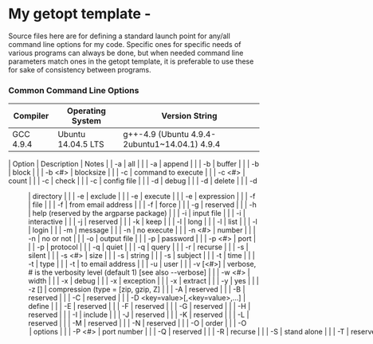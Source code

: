 # My getopt template - 

Source files here are for defining a standard launch point for any/all command line options for my code.  Specific ones for specific needs of various programs can always be done, but when needed command line parameters match ones in the getopt template, it is preferable to use these for sake of consistency between programs.

### Common Command Line Options

| Compiler        | Operating System             | Version String |
|-----------------|------------------------------|----------------|
| GCC 4.9.4       | Ubuntu 14.04.5 LTS           | g++-4.9 (Ubuntu 4.9.4-2ubuntu1~14.04.1) 4.9.4 |

| Option | Description | Notes |
| -a | all |  |
| -a | append |  |
| -b | buffer |  |
| -b | block |  |
| -b <#> | blocksize |  |
| -c <command string> | command to execute |  |
| -c <#> | count |  |
| -c | check |  |
| -c <filepath> | config file |  |
| -d | debug |  |
| -d | delete |  |
| -d <dir path> | directory |  |
| -e <exclusion string> | exclude |  |
| -e <execution string> | execute |  |
| -e <expression string> | expression |  |
| -f <filepath> | file |  |
| -f <email address> | from email address |  |
| -f | force |  |
| -g | reserved |  |
| -h | help (reserved by the argparse package) |  |
| -i <filepath> | input file |  |
| -i | interactive |  |
| -j | reserved |  |
| -k | keep |  |
| -l | long |  |
| -l | list |  |
| -l | login |  |
| -m <message string> | message |  |
| -n | no execute |  |
| -n <#> | number |  |
| -n | no or not |  |
| -o <filepath> | output file |  |
| -p <pw> | password |  |
| -p <#> | port |  |
| -p <string> | protocol |  |
| -q | quiet |  |
| -q <query string> | query |  |
| -r | recurse |  |
| -s | silent |  |
| -s <#> | size |  |
| -s <string> | string |  |
| -s <string> | subject |  |
| -t <time string> | time |  |
| -t <string> | type |  |
| -t <email address> | to email address |  |
| -u <id> | user |  |
| -v [<#>] | verbose, # is the verbosity level (default 1) [see also --verbose] |  |
| -w <#> | width |  |
| -x | debug |  |
| -x | exception |  |
| -x | extract |  |
| -y | yes |  |
| -z [<type>] | compression (type = [zip, gzip, Z] |  |
| -A | reserved |  |
| -B | reserved |  |
| -C | reserved |  |
| -D <key=value>[,<key=value>,...] | define |  |
| -E | reserved |  |
| -F | reserved |  |
| -G | reserved |  |
| -H | reserved |  |
| -I <include dir path> | include |  |
| -J | reserved |  |
| -K | reserved |  |
| -L | reserved |  |
| -M | reserved |  |
| -N | reserved |  |
| -O <order string> | order |  |
| -O <option string> | options |  |
| -P <#> | port number |  |
| -Q | reserved |  |
| -R | recurse |  |
| -S | stand alone |  |
| -T | reserved |  |
| -U | reserved |  |
| -V | version |  |
| -W | reserved |  |
| -X | reserved |  |
| -Y | reserved |  |
| -Z | reserved |  |
| -0 | reserved |  |
| -1 | reserved |  |
| -2 | reserved |  |
| -3 | reserved |  |
| -4 | reserved |  |
| -5 | reserved |  |
| -6 | reserved |  |
| -7 | reserved |  |
| -8 | reserved |  |
| -9 | reserved |  |
| --accept | accept |  |
| --accessed[=<datetime>] | accessed |  |
| --accessed-date[=<datetime>] | accessed-date |  |
| --after=<datetime> | after date of a date range |  |
| --after-date=<datetime> | after date of a date range |  |
| --alarm=<datetime> | alarm time |  |
| --alias=<key=value>[,<key=value>,...] | alias key=value |  |
| --all | process all elements |  |
| --append | append |  |
| --archive=<dirpath> | archive dir path |  |
| --archive-name=<dirpath> | archive dir path |  |
| --ascii | ASCII |  |
| --avoid-wraps | avoid-wraps |  |
| --background | execute in the background |  |
| --backup=<dirpath> | backup the data/config |  |
| --backups | backups |  |
| --backward-search | search in reverse order |  |
| --basename | basename |  |
| --batch | execute in batch mode (not interactive) |  |
| --baud=<speed value> | set the communication speed |  |
| --before=<datetime> | before date of a date range |  |
| --before-date=<datetime> | before date of a date range |  |
| --binary | binary mode (not text mode) |  |
| --block-size=<size> | block-size |  |
| --blocks | blocks |  |
| --brief | display minimal output |  |
| --buffer | buffer |  |
| --bytes | bytes |  |
| --cache | cache |  |
| --catenate | catenate |  |
| --cd=<dirpath> | set working directory |  |
| --changes | changes |  |
| --character-count | character-count |  |
| --check | check |  |
| --check-existing | check-existing |  |
| --child | child |  |
| --classify | classify |  |
| --clean | clean |  |
| --clear | clear |  |
| --close | close |  |
| --colons | colons |  |
| --column=<#|string> | column |  |
| --command=<command string> | command to execute |  |
| --common | common |  |
| --compare | compare |  |
| --compress[=<type>] | compress using the specified type of compression |  |
| --compression[=<type>] | compression (type = [zip, gzip, Z] |  |
| --concatenate | concatenate |  |
| --connect | connect |  |
| --copy | copy |  |
| --core | core |  |
| --count | count |  |
| --create | create |  |
| --created[=<datetime>] | created |  |
| --created-date[=<datetime>] | created-date |  |
| --date=<datetime> | date |  |
| --date-time=<datetime> | date-time |  |
| --date-time-stamp=<datetime> | date-time-stamp |  |
| --debug | debug |  |
| --decrypt[=<type>] | decrypt using specified type of encryption |  |
| --default | default |  |
| --define=<key=value>[,<key=value>,...] | define |  |
| --delete | delete |  |
| --delimeter=<value> | delimeter |  |
| --description=<string> | description |  |
| --device=<device ref> | device |  |
| --diff | diff |  |
| --digits | digits |  |
| --directory=<dirpath> | directory |  |
| --disable=<key>[,<key>,...] | disable |  |
| --discard-all | discard-all |  |
| --discard-locals | discard-locals |  |
| --disconnect | disconnect |  |
| --domain=<name string> | domain |  |
| --domain-name=<name string> | domain-name |  |
| --dry-run | dry-run |  |
| --elapsed | elapsed |  |
| --enable=<key>[,<key>,...] | enable |  |
| --encode=<type> | encode |  |
| --encoding=<type> | encoding |  |
| --encrypt[=<type>] | encrypt using specified type of encryption |  |
| --environment-overrides=<key=value>[,<key=value>,...] | environment-overrides |  |
| --eof | eof |  |
| --epoch=<value> | epoch |  |
| --erase | erase |  |
| --error-limit[=<value>] | error-limit |  |
| --error-output | error-output |  |
| --escape | escape |  |
| --event | event |  |
| --event-id=<#|string>- event-id |  |
| --event-name<string> | event-name |  |
| --exclude | exclude |  |
| --exclude-from | exclude-from |  |
| --exec=<execute string> | exec |  |
| --exit | exit |  |
| --expand-tabs | expand-tabs |  |
| --export=<filepath> | export |  |
| --expression=<expression string> | expression |  |
| --extract | extract |  |
| --fast | fast |  |
| --fatal-warnings | fatal-warnings |  |
| --fetch=<fetch string> | fetch |  |
| --field-separator=<field seperator char> | field-separator |  |
| --file=<filepath> | file |  |
| --file-prefix=<prefix string> | file-prefix |  |
| --file-suffix=<suffix string> | file-suffix |  |
| --file-type=<type> | file-type |  |
| --filter | filter |  |
| --fix | fix |  |
| --flag | flag |  |
| --follow | follow |  |
| --force | force |  |
| --force-prefix=<prefix string> | force-prefix |  |
| --foreground | foreground |  |
| --format=<format string> | format |  |
| --fqdn=<domain name> | fqdn |  |
| --frequency=<freq value> | frequency |  |
| --from=<email address> | from email address |  |
| --fully-qualified-domain-name=<domain name> | fully qualified domain name |  |
| --get | get |  |
| --graphic | graphic |  |
| --group=<group #|group name> | group |  |
| --guid=<guid #> | guid |  |
| --hashsize=<size> | hashsize |  |
| --header=<key=value>[,<key=value>,...] | header |  |
| --heading | heading |  |
| --history | history |  |
| --host=<hostname> | host |  |
| --host-name=<hostname> | host-name |  |
| --html | html |  |
| --id=<#> | id |  |
| --idle | idle |  |
| --ignore | ignore |  |
| --ignore-all-newlines | ignore-all-newlines |  |
| --ignore-all-space | ignore-all-space |  |
| --ignore-all-tabs | ignore-all-tabs |  |
| --ignore-all-whitespace | ignore-all-whitespace |  |
| --ignore-blank-lines | ignore-blank-lines |  |
| --ignore-case | ignore-case |  |
| --ignore-errors | ignore-errors |  |
| --ignore-file=<filepath> | ignore-file |  |
| --ignore-indentation | ignore-indentation |  |
| --ignore-interrupts[=<#|name>[,<#|name>,...]] | ignore-interrupts |  |
| --ignore-matching-lines | ignore-matching-lines |  |
| --ignore-null | ignore-null |  |
| --ignore-zeros | ignore-zeros |  |
| --import=<filepath> | import |  |
| --include=<filepath> | include |  |
| --include-dir=<dirpath> | include-dir |  |
| --increment | increment |  |
| --incremental | incremental |  |
| --info | info |  |
| --init-file=<filepath> | init-file |  |
| --initial | initial |  |
| --initial-tab | initial-tab |  |
| --initialize | initialize |  |
| --input-file=<filepath> | input file |  |
| --insert | insert |  |
| --install | install |  |
| --interactive | interactive |  |
| --interface=<iface name> | interface |  |
| --interface-name=<iface name> | interface-name |  |
| --interval=<#> | interval |  |
| --ip=<ip addr> | ip |  |
| --ipaddr=<ip addr> | ipaddr |  |
| --ip-address=<ip addr> | ip-address |  |
| --job=<#|name> | job |  |
| --job-id=<#> | job-id |  |
| --job-name=<name> | job-name |  |
| --json | json |  |
| --just-print | just-print |  |
| --keep[=<string>] | keep |  |
| --keep-going | keep-going |  |
| --keep-files=<filepath>[,<filepath>,...] | keep-files |  |
| --kilobytes | kilobytes |  |
| --language=<lang identifier> | language |  |
| --length=<#> | length |  |
| --level=<#> | level |  |
| --limit=<#> | limit |  |
| --line[=<#>] | line |  |
| --line-bytes | line-bytes |  |
| --list | list |  |
| --lock | lock |  |
| --log[=<filepath>] | log |  |
| --log-dir=<dirpath> | log-dir |  |
| --log-dir-path=<dirpath> | log-dir-path |  |
| --log-level=<#|level name> | log-level |  |
| --log-path=<dirpath> | log-path |  |
| --log-roll[=<frequency>] | log-roll |  |
| --log-type=<type> | log-type |  |
| --login | login |  |
| --long | long |  |
| --lower | lower |  |
| --lower-case | lower-case |  |
| --mac=<mac addr> | mac |  |
| --macaddr=<mac addr> | macaddr |  |
| --mac-address=<mac addr> | mac-address |  |
| --machine=<machine identifier> | machine |  |
| --macro=<key=value>[,<key=value>,...] | macro |  |
| --macro-name=<key=value>[,<key=value>,...] | macro-name |  |
| --mail | mail |  |
| --make-directories[=<dirpath>[,<dirpath>,...]] | make-directories |  |
| --makefile=<filepath> | makefile |  |
| --map | map |  |
| --mapped | mapped |  |
| --mask=<mask value> | mask |  |
| --matching | matching |  |
| --matching-lines | matching-lines |  |
| --max[=<value>] | max |  |
| --max-args | max-args |  |
| --max-chars | max-chars |  |
| --max-lines | max-lines |  |
| --max-load[=<value>] | max-load |  |
| --max-procs | max-procs |  |
| --mesg=<string> | mesg |  |
| --message=<string> | message |  |
| --min[=<value>] | min |  |
| --minimal | minimal |  |
| --mode[=<value>] | mode |  |
| --modified | modified |  |
| --modified-date[=<date string>] | modified-date |  |
| --modify | modify |  |
| --modification-time[=<datetime>] | modification-time |  |
| --move | move |  |
| --name=<string> | name |  |
| --name-prefix=<string> | name-prefix |  |
| --name-suffix=<string> | name-suffix |  |
| --nesting-limit=<#> | nesting-limit |  |
| --net | net |  |
| --net-headers | net-headers |  |
| --new | new |  |
| --new-file=<filepath> | new-file |  |
| --no-character-count | no-character-count |  |
| --no-check | no-check |  |
| --no-check-existing | no-check-existing |  |
| --no-common | no-common |  |
| --no-create | no-create |  |
| --no-execute | no-execute |  |
| --no-backups | no-backups |  |
| --no-init-file | no-init-file |  |
| --no-keep-going | no-keep-going |  |
| --no-lines | no-lines |  |
| --no-prof | no-prof |  |
| --no-profile | no-profile |  |
| --no-regex | no-regex |  |
| --no-sort | no-sort |  |
| --no-time | no-time |  |
| --no-timestamp | no-timestamp |  |
| --no-validate | no-validate |  |
| --no-wait | no-wait |  |
| --no-warn | no-warn |  |
| --node=<node name> | node |  |
| --nodename=<node name> | nodename |  |
| --nonmatching | nonmatching |  |
| --notify | notify |  |
| --null | null |  |
| --number[=<#>] | number |  |
| --old-archive=<dirpath> | old-archive |  |
| --old-file=<filepath> | old-file |  |
| --options=<key=value>[,<key=value>,...] | options |  |
| --other | other |  |
| --output[=<filepath>] | output |  |
| --output-file=<filepath> | output file |  |
| --output-prefix=<string> | output-prefix |  |
| --output-suffix=<string> | output-suffix |  |
| --override | override |  |
| --overwrite | overwrite |  |
| --own[=<#|name>] | own |  |
| --owner[=<#|name>] | owner |  |
| --open[=<filepath>] | open |  |
| --paginate | paginate |  |
| --paragraph-indent | paragraph-indent |  |
| --parent | parent |  |
| --parents | parents |  |
| --pid=<#> | pid |  |
| --ping[=<ipaddr|string>] | ping |  |
| --pop | pop |  |
| --port=<#|name> | port |  |
| --port-name=<name> | port-name |  |
| --ppid=<#> | ppid |  |
| --prefix=<string> | prefix |  |
| --preserve | preserve |  |
| --preserve-environment | preserve-environment |  |
| --preserve-modification-time | preserve-modification-time |  |
| --preserve-order | preserve-order |  |
| --preserve-permissions | preserve-permissions |  |
| --pri=<#|string> | pri |  |
| --print | print |  |
| --print-data-base | print-data-base |  |
| --print-directory | print-directory |  |
| --print-file-name | print-file-name |  |
| --print-symdefs | print-symdefs |  |
| --printer=<print identifier> | printer |  |
| --priority=<#|string> | priority |  |
| --prof | prof |  |
| --profile | profile |  |
| --prompt=<string> | prompt |  |
| --proxy=<proxy string> | proxy |  |
| --purge | purge |  |
| --push | push |  |
| --query=<query string> | query |  |
| --query-user=<user id> | query-user |  |
| --question=<string> | question |  |
| --quiet | quiet |  |
| --quote=<string> | quote |  |
| --quote-name=<string> | quote-name |  |
| --read | read |  |
| --read-full | read-full |  |
| --read-full-blocks | read-full-blocks |  |
| --read-now | read-now |  |
| --read-only | read-only |  |
| --read-write | read-write |  |
| --receive | receive |  |
| --record[=<#|identifier>] | record |  |
| --record-number=<#> | record-number |  |
| --recursive | recursive |  |
| --reference | reference |  |
| --regex=<regex string> | regex |  |
| --reject | reject |  |
| --release | release |  |
| --reload | reload |  |
| --reload-state | reload-state |  |
| --relocation | relocation |  |
| --remove=<string> | remove |  |
| --rename=<old string=new string> | rename |  |
| --repair | repair |  |
| --repeat | repeat |  |
| --replace=<old string=new string> | replace |  |
| --report | report |  |
| --report-identical | report-identical |  |
| --report-identical-files | report-identical-files |  |
| --reset | reset |  |
| --reset-access-time | reset-access-time |  |
| --resolve | resolve |  |
| --restart | restart |  |
| --restore | restore |  |
| --resume | resume |  |
| --retry | retry |  |
| --reverse | reverse |  |
| --role=<role identifier> | role |  |
| --save | save |  |
| --send | send |  |
| --separator=<seperator char> | separator |  |
| --sequence | sequence |  |
| --set | set |  |
| --sgml | sgml |  |
| --shell=<shell name> | shell |  |
| --show | show |  |
| --show-all | show-all |  |
| --show-tabs | show-tabs |  |
| --silent | silent |  |
| --size=<#> | size |  |
| --socket=<socket identifier> | socket |  |
| --sort | sort |  |
| --sort-alpha | sort-alpha |  |
| --sort-alphanumeric | sort-alphanumeric |  |
| --sort-binary | sort-binary |  |
| --sort-hexidecimal | sort-hexidecimal |  |
| --sort-numeric | sort-numeric |  |
| --sort-octal | sort-octal |  |
| --source=<string> | source |  |
| --sparse | sparse |  |
| --speed=<#> | speed |  |
| --split | split |  |
| --split-size-limit=<#> | split-size-limit |  |
| --squeeze-blank | squeeze-blank |  |
| --start | start |  |
| --state=<state identifier> | state |  |
| --statistics | statistics |  |
| --strict | strict |  |
| --strip | strip |  |
| --strip-all | strip-all |  |
| --stop | stop |  |
| --submitter=<string> | submitter |  |
| --suffix=<string> | suffix |  |
| --sum | sum |  |
| --summarize | summarize |  |
| --suspend | suspend |  |
| --symbolic | symbolic |  |
| --symbols=<key=value>[,<key=value>,...] | symbols |  |
| --syslog[=<filepath>] | syslog |  |
| --tabs | tabs |  |
| --tabsize=<#> | tabsize |  |
| --target=<string> | target |  |
| --temp=<filepath> | temp |  |
| --tempdir=<dirpath> | tempdir |  |
| --temporary=<filepath> | temporary |  |
| --temporary-directory=<dirpath> | temporary-directory |  |
| --terminal=<type> | terminal |  |
| --test | test |  |
| --text | text |  |
| --time=<timestamp> | time |  |
| --timeout=<timestamp> | timeout |  |
| --timer=<timestamp> | timer |  |
| --timestamp=<timestamp> | timestamp |  |
| --to=<email address> | to email address |  |
| --total | total |  |
| --touch | touch |  |
| --trace | trace |  |
| --truncate | truncate |  |
| --type=<type> | type |  |
| --uid=<#> | uid |  |
| --unblock | unblock |  |
| --uncompress[=<compression type>] | uncompress using the specified type of compression |  |
| --unconditional | unconditional |  |
| --undefine=<identifier>[,<identifier>,...] | undefine |  |
| --undefined-only | undefined-only |  |
| --uninstall | uninstall |  |
| --unique | unique |  |
| --unlock | unlock |  |
| --unset=<identifier>[,<identifier>,...] | unset |  |
| --update | update |  |
| --upper | upper |  |
| --upper-case | upper-case |  |
| --uri=<uri string> | uri |  |
| --url=<url string> | url |  |
| --usage | usage |  |
| --user=<#|name> | user |  |
| --username=<name> | username |  |
| --user-name=<name> | user-name |  |
| --validate | validate |  |
| --verbose[=<#>] | verbose, # is the verbosity level (default 1) [see also --v] |  |
| --verify | verify |  |
| --version | version |  |
| --version-control | version-control |  |
| --volume=<value> | volume |  |
| --wait[=<wait time>] | wait |  |
| --warn | warn |  |
| --width=<#> | width |  |
| --wrap[=<#>] | wrap |  |
| --write | write |  |
| --writable | writable |  |
| --xml | xml |  |
| --zeros | zeros |  |

### Languages with a getopt template file:

| Language | Filename | Notes |
| Python3 | getopt_template.py | work in progress |
| C | TBD | future goal |
| C++ | TBD | future goal |
| C# | TBD | future goal |
| node.js | TBD | future goal |
| bash | TBD | future goal |
| GO | TBD | future goal |
| Java | TBD | future goal |

## Getting Started

These instructions will get you a copy of the project up and running on your local machine for development and testing purposes. See deployment for notes on how to deploy the project on a live system.

### Prerequisites

Prerequisites/requirements vary for each languange.

| Language | Required | Notes |
| Python3 | import argparse | - |
| C | TBD | - |
| C++ | TBD | - |
| C# | TBD | - |
| node.js | TBD | - |
| bash | TBD | - |
| GO | TBD | - |
| Java | TBD | - |

### Installing

Get a copy of the template/getopt repository.

```
git clone https://github.com/king-md/template.git
```

Copy the template/getopt/getopt_template.\* file to the directory where you want to work with it.

```
Windows: copy template\getopt\getopt_template.\* C:\DESTINATION

Linux: cp -p template/getopt/getopt_template.\* /home/user/bin/.
```

## Contributing

Not available at this time.

## Versioning

Not available at this time.

## Authors

* **Michael King** - *Initial work* - 

## License

This project is licensed under the MIT License - see the [LICENSE.md](LICENSE.md) file for details

## Acknowledgments

Not available at this time.

